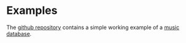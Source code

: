 # Examples

The [github repository](https://github.com/abw/badger-database-js) contains
a simple working example of a
[music database](https://github.com/abw/badger-database-js/tree/master/examples/musicdb).